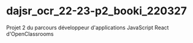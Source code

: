 # dajsr_ocr_22-23-p2_booki_220327
Projet 2 du parcours développeur d'applications JavaScript React d'OpenClassrooms
